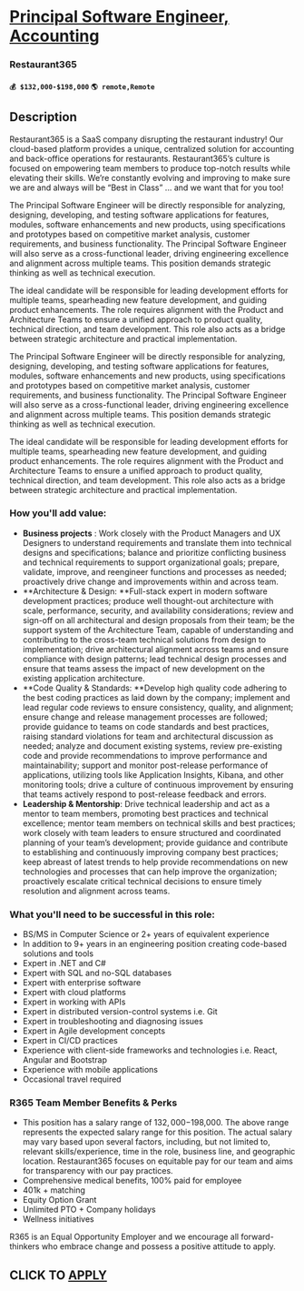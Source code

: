 # [Principal Software Engineer, Accounting](https://www.remotewlb.com/apply/principal-software-engineer-accounting)  
### Restaurant365  
#### `💰 $132,000-$198,000` `🌎 remote,Remote`  

## Description

Restaurant365 is a SaaS company disrupting the restaurant industry! Our cloud-based platform provides a unique, centralized solution for accounting and back-office operations for restaurants. Restaurant365’s culture is focused on empowering team members to produce top-notch results while elevating their skills. We’re constantly evolving and improving to make sure we are and always will be “Best in Class” ... and we want that for you too!

  

The Principal Software Engineer will be directly responsible for analyzing, designing, developing, and testing software applications for features, modules, software enhancements and new products, using specifications and prototypes based on competitive market analysis, customer requirements, and business functionality. The Principal Software Engineer will also serve as a cross-functional leader, driving engineering excellence and alignment across multiple teams. This position demands strategic thinking as well as technical execution.

  

The ideal candidate will be responsible for leading development efforts for multiple teams, spearheading new feature development, and guiding product enhancements. The role requires alignment with the Product and Architecture Teams to ensure a unified approach to product quality, technical direction, and team development. This role also acts as a bridge between strategic architecture and practical implementation.

  

The Principal Software Engineer will be directly responsible for analyzing, designing, developing, and testing software applications for features, modules, software enhancements and new products, using specifications and prototypes based on competitive market analysis, customer requirements, and business functionality. The Principal Software Engineer will also serve as a cross-functional leader, driving engineering excellence and alignment across multiple teams. This position demands strategic thinking as well as technical execution.

  

The ideal candidate will be responsible for leading development efforts for multiple teams, spearheading new feature development, and guiding product enhancements. The role requires alignment with the Product and Architecture Teams to ensure a unified approach to product quality, technical direction, and team development. This role also acts as a bridge between strategic architecture and practical implementation.

  

### How you'll add value:

* **Business projects** : Work closely with the Product Managers and UX Designers to understand requirements and translate them into technical designs and specifications; balance and prioritize conflicting business and technical requirements to support organizational goals; prepare, validate, improve, and reengineer functions and processes as needed; proactively drive change and improvements within and across team.
*  **Architecture & Design: **Full-stack expert in modern software development practices; produce well thought-out architecture with scale, performance, security, and availability considerations; review and sign-off on all architectural and design proposals from their team; be the support system of the Architecture Team, capable of understanding and contributing to the cross-team technical solutions from design to implementation; drive architectural alignment across teams and ensure compliance with design patterns; lead technical design processes and ensure that teams assess the impact of new development on the existing application architecture.
*  **Code Quality & Standards: **Develop high quality code adhering to the best coding practices as laid down by the company; implement and lead regular code reviews to ensure consistency, quality, and alignment; ensure change and release management processes are followed; provide guidance to teams on code standards and best practices, raising standard violations for team and architectural discussion as needed; analyze and document existing systems, review pre-existing code and provide recommendations to improve performance and maintainability; support and monitor post-release performance of applications, utilizing tools like Application Insights, Kibana, and other monitoring tools; drive a culture of continuous improvement by ensuring that teams actively respond to post-release feedback and errors.
*  **Leadership & Mentorship**: Drive technical leadership and act as a mentor to team members, promoting best practices and technical excellence; mentor team members on technical skills and best practices; work closely with team leaders to ensure structured and coordinated planning of your team’s development; provide guidance and contribute to establishing and continuously improving company best practices; keep abreast of latest trends to help provide recommendations on new technologies and processes that can help improve the organization; proactively escalate critical technical decisions to ensure timely resolution and alignment across teams. 

  

### What you'll need to be successful in this role:

* BS/MS in Computer Science or 2+ years of equivalent experience 
* In addition to 9+ years in an engineering position creating code-based solutions and tools 
* Expert in .NET and C# 
* Expert with SQL and no-SQL databases 
* Expert with enterprise software 
* Expert with cloud platforms 
* Expert in working with APIs 
* Expert in distributed version-control systems i.e. Git 
* Expert in troubleshooting and diagnosing issues 
* Expert in Agile development concepts 
* Expert in CI/CD practices 
* Experience with client-side frameworks and technologies i.e. React, Angular and Bootstrap 
* Experience with mobile applications 
* Occasional travel required

  

### R365 Team Member Benefits & Perks

* This position has a salary range of $132,000-$198,000. The above range represents the expected salary range for this position. The actual salary may vary based upon several factors, including, but not limited to, relevant skills/experience, time in the role, business line, and geographic location. Restaurant365 focuses on equitable pay for our team and aims for transparency with our pay practices.
* Comprehensive medical benefits, 100% paid for employee
* 401k + matching
* Equity Option Grant
* Unlimited PTO + Company holidays
* Wellness initiatives

  

R365 is an Equal Opportunity Employer and we encourage all forward-thinkers who embrace change and possess a positive attitude to apply.

  
## CLICK TO [APPLY](https://www.remotewlb.com/apply/principal-software-engineer-accounting)

